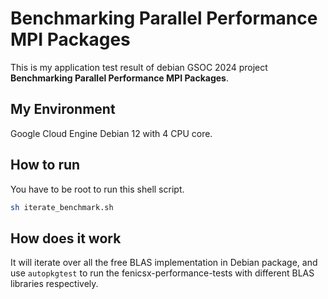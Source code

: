 # Benchmarking Parallel Performance MPI Packages
This is my application test result of debian GSOC 2024 project **Benchmarking Parallel Performance MPI Packages**.

## My Environment
Google Cloud Engine Debian 12 with 4 CPU core.

## How to run
You have to be root to run this shell script.
```bash
sh iterate_benchmark.sh
```

## How does it work
It will iterate over all the free BLAS implementation in Debian package, and use `autopkgtest` to run the fenicsx-performance-tests with different BLAS libraries respectively. 
